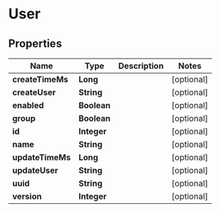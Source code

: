 # User

## Properties
Name | Type | Description | Notes
------------ | ------------- | ------------- | -------------
**createTimeMs** | **Long** |  |  [optional]
**createUser** | **String** |  |  [optional]
**enabled** | **Boolean** |  |  [optional]
**group** | **Boolean** |  |  [optional]
**id** | **Integer** |  |  [optional]
**name** | **String** |  |  [optional]
**updateTimeMs** | **Long** |  |  [optional]
**updateUser** | **String** |  |  [optional]
**uuid** | **String** |  |  [optional]
**version** | **Integer** |  |  [optional]
